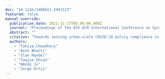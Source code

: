```yaml
---
doi: "10.1145/3486611.3491123"
featured: false
manual_override:
  publication_date: 2021-11-17T05:00:00.000Z
  journal: "Proceedings of the 8th ACM International Conference on Systems for Energy-Efficient Buildings, Cities, and Transportation"
  abstract: ""
  citation: "Towards sensing urban-scale COVID-19 policy compliance in new york city (2021)"
  authors:
    - "Tahiya Chowdhury"
    - "Ansh Bhatti"
    - "Ilan Mandel"
    - "Taqiya Ehsan"
    - "Wendy Ju"
    - "Jorge Ortiz"
---
```


<!-- You can add additional content about this publication here if needed -->
